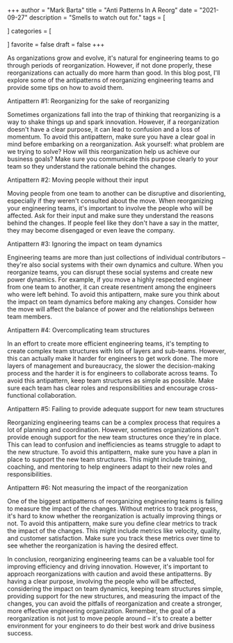 +++
author = "Mark Barta"
title = "Anti Patterns In A Reorg"
date = "2021-09-27"
description = "Smells to watch out for."
tags = [

]
categories = [

]
favorite = false
draft = false
+++

As organizations grow and evolve, it's natural for engineering teams to go through periods of reorganization. However, if not done properly, these reorganizations can actually do more harm than good. In this blog post, I'll explore some of the antipatterns of reorganizing engineering teams and provide some tips on how to avoid them.

Antipattern #1: Reorganizing for the sake of reorganizing

Sometimes organizations fall into the trap of thinking that reorganizing is a way to shake things up and spark innovation. However, if a reorganization doesn't have a clear purpose, it can lead to confusion and a loss of momentum. To avoid this antipattern, make sure you have a clear goal in mind before embarking on a reorganization. Ask yourself: what problem are we trying to solve? How will this reorganization help us achieve our business goals? Make sure you communicate this purpose clearly to your team so they understand the rationale behind the changes.

Antipattern #2: Moving people without their input

Moving people from one team to another can be disruptive and disorienting, especially if they weren't consulted about the move. When reorganizing your engineering teams, it's important to involve the people who will be affected. Ask for their input and make sure they understand the reasons behind the changes. If people feel like they don't have a say in the matter, they may become disengaged or even leave the company.

Antipattern #3: Ignoring the impact on team dynamics

Engineering teams are more than just collections of individual contributors – they're also social systems with their own dynamics and culture. When you reorganize teams, you can disrupt these social systems and create new power dynamics. For example, if you move a highly respected engineer from one team to another, it can create resentment among the engineers who were left behind. To avoid this antipattern, make sure you think about the impact on team dynamics before making any changes. Consider how the move will affect the balance of power and the relationships between team members.

Antipattern #4: Overcomplicating team structures

In an effort to create more efficient engineering teams, it's tempting to create complex team structures with lots of layers and sub-teams. However, this can actually make it harder for engineers to get work done. The more layers of management and bureaucracy, the slower the decision-making process and the harder it is for engineers to collaborate across teams. To avoid this antipattern, keep team structures as simple as possible. Make sure each team has clear roles and responsibilities and encourage cross-functional collaboration.

Antipattern #5: Failing to provide adequate support for new team structures

Reorganizing engineering teams can be a complex process that requires a lot of planning and coordination. However, sometimes organizations don't provide enough support for the new team structures once they're in place. This can lead to confusion and inefficiencies as teams struggle to adapt to the new structure. To avoid this antipattern, make sure you have a plan in place to support the new team structures. This might include training, coaching, and mentoring to help engineers adapt to their new roles and responsibilities.

Antipattern #6: Not measuring the impact of the reorganization

One of the biggest antipatterns of reorganizing engineering teams is failing to measure the impact of the changes. Without metrics to track progress, it's hard to know whether the reorganization is actually improving things or not. To avoid this antipattern, make sure you define clear metrics to track the impact of the changes. This might include metrics like velocity, quality, and customer satisfaction. Make sure you track these metrics over time to see whether the reorganization is having the desired effect.

In conclusion, reorganizing engineering teams can be a valuable tool for improving efficiency and driving innovation. However, it's important to approach reorganizations with caution and avoid these antipatterns. By having a clear purpose, involving the people who will be affected, considering the impact on team dynamics, keeping team structures simple, providing support for the new structures, and measuring the impact of the changes, you can avoid the pitfalls of reorganization and create a stronger, more effective engineering organization. Remember, the goal of a reorganization is not just to move people around – it's to create a better environment for your engineers to do their best work and drive business success.